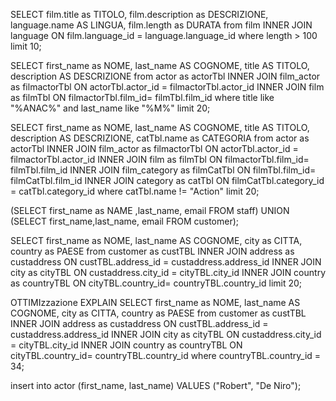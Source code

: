 SELECT film.title as TITOLO, film.description as DESCRIZIONE, language.name AS LINGUA, film.length as DURATA from film 
INNER JOIN language ON film.language_id = language.language_id
where length > 100 
limit 10;

SELECT first_name as NOME, last_name AS COGNOME, title AS TITOLO, description AS DESCRIZIONE from actor as actorTbl 
INNER JOIN film_actor as filmactorTbl ON actorTbl.actor_id = filmactorTbl.actor_id 
INNER JOIN film as filmTbl ON filmactorTbl.film_id= filmTbl.film_id
where title like "%ANAC%" and last_name like "%M%"
limit 20;

SELECT first_name as NOME, last_name AS COGNOME, title AS TITOLO, description AS DESCRIZIONE, catTbl.name as CATEGORIA  from actor as actorTbl 
INNER JOIN film_actor as filmactorTbl ON actorTbl.actor_id = filmactorTbl.actor_id 
INNER JOIN film as filmTbl ON filmactorTbl.film_id= filmTbl.film_id
INNER JOIN film_category as filmCatTbl ON filmTbl.film_id= filmCatTbl.film_id
INNER JOIN category as catTbl ON filmCatTbl.category_id = catTbl.category_id
where catTbl.name != "Action"
limit 20;


(SELECT first_name as NAME ,last_name, email FROM staff) UNION (SELECT first_name,last_name, email FROM customer);

SELECT first_name as NOME, last_name AS COGNOME, city as CITTA, country as PAESE from customer as custTBL INNER JOIN address as custaddress ON custTBL.address_id = custaddress.address_id INNER JOIN city as cityTBL ON custaddress.city_id = cityTBL.city_id INNER JOIN country as countryTBL ON cityTBL.country_id= countryTBL.country_id limit 20;

OTTIMIzzazione
EXPLAIN
SELECT first_name as NOME, last_name AS COGNOME, city as CITTA, country as PAESE from customer as custTBL INNER JOIN address as custaddress ON custTBL.address_id = custaddress.address_id INNER JOIN city as cityTBL ON custaddress.city_id = cityTBL.city_id INNER JOIN country as countryTBL ON cityTBL.country_id= countryTBL.country_id where countryTBL.country_id = 34;

insert into actor (first_name, last_name) VALUES ("Robert", "De Niro");
